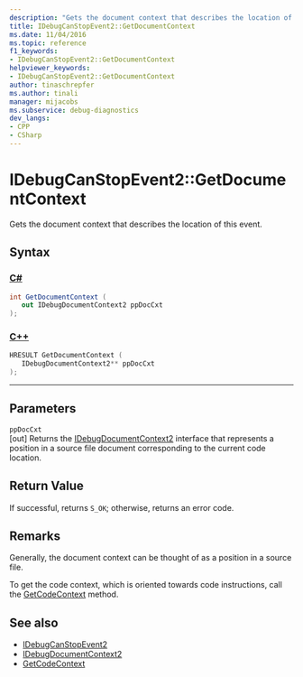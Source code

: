 ```yaml
---
description: "Gets the document context that describes the location of this event."
title: IDebugCanStopEvent2::GetDocumentContext
ms.date: 11/04/2016
ms.topic: reference
f1_keywords:
- IDebugCanStopEvent2::GetDocumentContext
helpviewer_keywords:
- IDebugCanStopEvent2::GetDocumentContext
author: tinaschrepfer
ms.author: tinali
manager: mijacobs
ms.subservice: debug-diagnostics
dev_langs:
- CPP
- CSharp
---
```

# IDebugCanStopEvent2::GetDocumentContext

Gets the document context that describes the location of this event.

## Syntax

### [C#](#tab/csharp)
```csharp
int GetDocumentContext ( 
   out IDebugDocumentContext2 ppDocCxt
);
```
### [C++](#tab/cpp)
```cpp
HRESULT GetDocumentContext ( 
   IDebugDocumentContext2** ppDocCxt
);
```
---

## Parameters
`ppDocCxt`\
[out] Returns the [IDebugDocumentContext2](../../../extensibility/debugger/reference/idebugdocumentcontext2.md) interface that represents a position in a source file document corresponding to the current code location.

## Return Value
 If successful, returns `S_OK`; otherwise, returns an error code.

## Remarks
 Generally, the document context can be thought of as a position in a source file.

 To get the code context, which is oriented towards code instructions, call the [GetCodeContext](../../../extensibility/debugger/reference/idebugcanstopevent2-getcodecontext.md) method.

## See also
- [IDebugCanStopEvent2](../../../extensibility/debugger/reference/idebugcanstopevent2.md)
- [IDebugDocumentContext2](../../../extensibility/debugger/reference/idebugdocumentcontext2.md)
- [GetCodeContext](../../../extensibility/debugger/reference/idebugcanstopevent2-getcodecontext.md)
